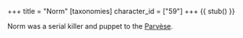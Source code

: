 +++
title = "Norm"
[taxonomies]
character_id = ["59"]
+++
{{ stub() }}

Norm was a serial killer and puppet to the [Parvèse](@/families/parvese.md).

